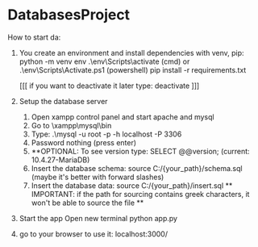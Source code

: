 # DatabasesProject

How to start da:

1. You create an environment and install dependencies with venv, pip:
    python -m venv env
    .\env\Scripts\activate (cmd) or .\env\Scripts\Activate.ps1 (powershell)
    pip install -r requirements.txt
    
    [[[ if you want to deactivate it later type: deactivate ]]]

2. Setup the database server
    1. Open xampp control panel and start apache and mysql
	2. Go to \xampp\mysql\bin
	3. Type: 
    .\mysql -u root -p -h localhost -P 3306
	4. Password nothing (press enter)
	5. **OPTIONAL: To see version type: SELECT @@version; (current:  10.4.27-MariaDB)
	6. Insert the database schema:  source C:/{your_path}/schema.sql   (maybe it's better with forward slashes)
	7. Insert the database data: source C:/{your_path}/insert.sql
       ** IMPORTANT: if the path for sourcing contains greek characters, it won't be able to source the file **
    
3. Start the app 
    Open new terminal
    python app.py


4. go to your browser to use it:
    localhost:3000/